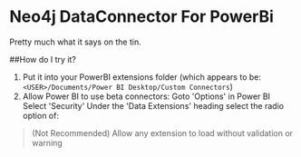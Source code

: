 # Neo4j DataConnector For PowerBi

Pretty much what it says on the tin. 

##How do I try it?

1. Put it into your PowerBI extensions folder
  (which appears to be: `<USER>/Documents/Power BI Desktop/Custom Connectors`) 
2. Allow Power BI to use beta connectors:
  Goto 'Options' in Power BI
  Select 'Security'
  Under the 'Data Extensions' heading select the radio option of:
  > (Not Recommended) Allow any extension to load without validation or warning

